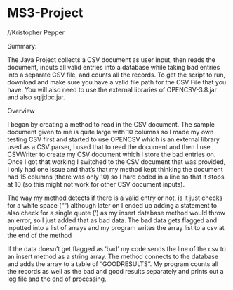 # MS3-Project
//Kristopher Pepper

Summary:

The Java Project collects a CSV document as user input, then reads the document, inputs all valid entries into a database while taking bad entries into a separate CSV file, and counts all the records.
To get the script to run, download and make sure you have a valid file path for the CSV File that you have. You will also need to use the external libraries of OPENCSV-3.8.jar and also sqljdbc.jar.

Overview

I began by creating a method to read in the CSV document.  The sample document given to me is quite large with 10 columns so I made my own testing CSV first and started to use OPENCSV which is an external library used as a CSV parser, I used that to read the document and then I use CSVWriter to create my CSV document which I store the bad entries on. Once I got that working I switched to the CSV document that was provided, I only had one issue and that’s that my method kept thinking the document had 15 columns (there was only 10) so I hard coded in a line so that it stops at 10 (so this might not work for other CSV document inputs). 

The way my method detects if there is a valid entry or not, is it just checks for a white space (“”) although later on I ended up adding a statement to also check for a single quote (‘) as my insert database method would throw an error, so I just added that as bad data. The bad data gets flagged and inputted into a list of arrays and my program writes the array list to a csv at the end of the method

If the data doesn’t get flagged as ‘bad’ my code sends the line of the csv to an insert method as a string array.  The method connects to the database and adds the array to a table of “GOODRESULTS”.  My program counts all the records as well as the bad and good results separately and prints out a log file and the end of processing.
